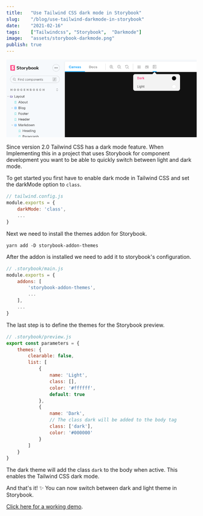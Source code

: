 ```yaml
---
title:   "Use Tailwind CSS dark mode in Storybook"
slug:    "/blog/use-tailwind-darkmode-in-storybook"
date:    "2021-02-16"
tags:    ["Tailwindcss", "Storybook",  "Darkmode"]
image:   "assets/storybook-darkmode.png"
publish: true
---
```

![Storybook darkmode](assets/storybook-darkmode.png)

Since version 2.0 Tailwind CSS has a dark mode feature. When Implementing this in a project that uses Storybook for
component development you want to be able to quickly switch between light and dark mode.

To get started you first have to enable dark mode in Tailwind CSS and set the darkMode option to `class`.

```js
// tailwind.config.js
module.exports = {
    darkMode: 'class',
    ...
}
```

Next we need to install the themes addon for Storybook.

```shell
yarn add -D storybook-addon-themes
```

After the addon is installed we need to add it to storybook's configuration.

```js
// .storybook/main.js
module.exports = {
    addons: [
        'storybook-addon-themes',
        ...
    ],
    ...
}
```

The last step is to define the themes for the Storybook preview.

```js
// .storybook/preview.js
export const parameters = {
    themes: {
        clearable: false,
        list: [
            {
                name: 'Light',
                class: [],
                color: '#ffffff',
                default: true
            },
            {
                name: 'Dark',
                // The class dark will be added to the body tag
                class: ['dark'],
                color: '#000000'
            }
        ]
    }
}
```

The dark theme will add the class `dark` to the body when active. This enables the Tailwind CSS dark mode.

And that's it! ✨ You can now switch between dark and light theme in
Storybook.

[Click here for a working demo](/storybook/).